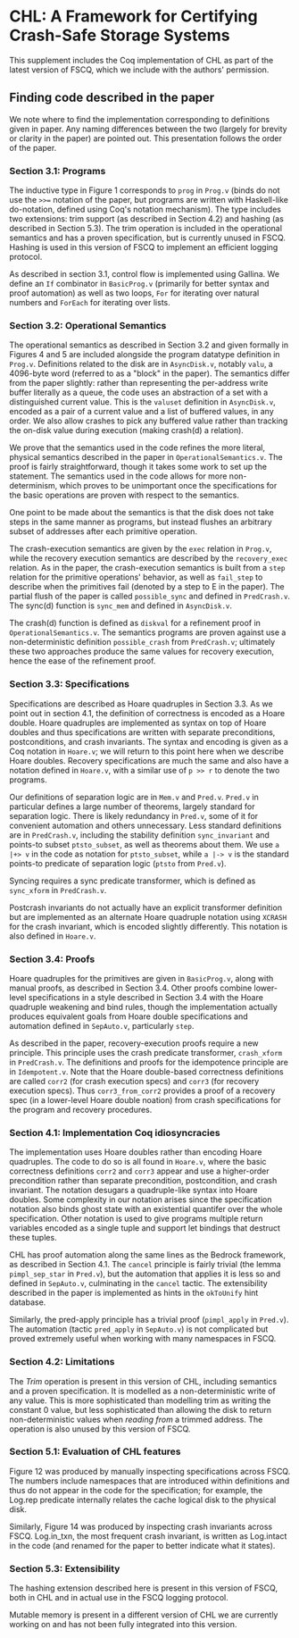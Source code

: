 # CHL: A Framework for Certifying Crash-Safe Storage Systems

This supplement includes the Coq implementation of CHL as part of the latest
version of FSCQ, which we include with the authors' permission.

## Finding code described in the paper

We note where to find the implementation corresponding to definitions given in
paper. Any naming differences between the two (largely for brevity or clarity in
the paper) are pointed out. This presentation follows the order of the paper.

### Section 3.1: Programs

The inductive type in Figure 1 corresponds to `prog` in `Prog.v` (binds do not
use the `>>=` notation of the paper, but programs are written with Haskell-like
do-notation, defined using Coq's notation mechanism). The type includes two
extensions: trim support (as described in Section 4.2) and hashing (as described
in Section 5.3). The trim operation is included in the operational semantics and
has a proven specification, but is currently unused in FSCQ. Hashing is used in
this version of FSCQ to implement an efficient logging protocol.

As described in section 3.1, control flow is implemented using Gallina. We
define an `If` combinator in `BasicProg.v` (primarily for better syntax and
proof automation) as well as two loops, `For` for iterating over natural numbers
and `ForEach` for iterating over lists.

### Section 3.2: Operational Semantics

The operational semantics as described in Section 3.2 and given formally in
Figures 4 and 5 are included alongside the program datatype definition in
`Prog.v`. Definitions related to the disk are in `AsyncDisk.v`, notably `valu`,
a 4096-byte word (referred to as a "block" in the paper). The semantics differ
from the paper slightly: rather than representing the per-address write buffer
literally as a queue, the code uses an abstraction of a set with a distinguished
current value. This is the `valuset` definition in `AsyncDisk.v`, encoded as a
pair of a current value and a list of buffered values, in any order. We also
allow crashes to pick any buffered value rather than tracking the on-disk value
during execution (making crash(d) a relation).

We prove that the semantics used in the code refines the more literal, physical
semantics described in the paper in `OperationalSemantics.v`. The proof is
fairly straightforward, though it takes some work to set up the statement. The
semantics used in the code allows for more non-determinism, which proves to be
unimportant once the specifications for the basic operations are proven with
respect to the semantics.

One point to be made about the semantics is that the disk does not take steps in
the same manner as programs, but instead flushes an arbitrary subset of
addresses after each primitive operation.

The crash-execution semantics are given by the `exec` relation in `Prog.v`,
while the recovery execution semantics are described by the `recovery_exec`
relation. As in the paper, the crash-execution semantics is built from a `step`
relation for the primitive operations' behavior, as well as `fail_step` to
describe when the primitives fail (denoted by a step to E in the paper). The
partial flush of the paper is called `possible_sync` and defined in
`PredCrash.v`. The sync(d) function is `sync_mem` and defined in `AsyncDisk.v`.

The crash(d) function is defined as `diskval` for a refinement proof in
`OperationalSemantics.v`. The semantics programs are proven against use a
non-deterministic definition `possible_crash` from `PredCrash.v`; ultimately
these two approaches produce the same values for recovery execution, hence the
ease of the refinement proof.

### Section 3.3: Specifications

Specifications are described as Hoare quadruples in Section 3.3. As we point out
in section 4.1, the definition of correctness is encoded as a Hoare double.
Hoare quadruples are implemented as syntax on top of Hoare doubles and thus
specifications are written with separate preconditions, postconditions, and
crash invariants. The syntax and encoding is given as a Coq notation in
`Hoare.v`; we will return to this point here when we describe Hoare doubles.
Recovery specifications are much the same and also have a notation defined in
`Hoare.v`, with a similar use of `p >> r` to denote the two programs.

Our definitions of separation logic are in `Mem.v` and `Pred.v`. `Pred.v` in
particular defines a large number of theorems, largely standard for separation
logic. There is likely redundancy in `Pred.v`, some of it for convenient
automation and others unnecessary. Less standard definitions are in
`PredCrash.v`, including the stability definition `sync_invariant` and points-to
subset `ptsto_subset`, as well as theorems about them. We use `a |+> v` in the
code as notation for `ptsto_subset`, while `a |-> v` is the standard points-to
predicate of separation logic (`ptsto` from `Pred.v`).

Syncing requires a sync predicate transformer, which is defined as `sync_xform`
in `PredCrash.v`.

Postcrash invariants do not actually have an explicit transformer definition but
are implemented as an alternate Hoare quadruple notation using `XCRASH` for the
crash invariant, which is encoded slightly differently. This notation is also
defined in `Hoare.v`.

### Section 3.4: Proofs

Hoare quadruples for the primitives are given in `BasicProg.v`, along with
manual proofs, as described in Section 3.4. Other proofs combine lower-level
specifications in a style described in Section 3.4 with the Hoare quadruple
weakening and bind rules, though the implementation actually produces equivalent
goals from Hoare double specifications and automation defined in `SepAuto.v`,
particularly `step`.

As described in the paper, recovery-execution proofs require a new principle.
This principle uses the crash predicate transformer, `crash_xform` in
`PredCrash.v`. The definitions and proofs for the idempotence principle are in
`Idempotent.v`. Note that the Hoare double-based correctness definitions are
called `corr2` (for crash execution specs) and `corr3` (for recovery execution
specs). Thus `corr3_from_corr2` provides a proof of a recovery spec (in a
lower-level Hoare double noation) from crash specifications for the program and
recovery procedures.

### Section 4.1: Implementation Coq idiosyncracies

The implementation uses Hoare doubles rather than encoding Hoare quadruples. The
code to do so is all found in `Hoare.v`, where the basic correctness definitions
`corr2` and `corr3` appear and use a higher-order precondition rather than
separate precondition, postcondition, and crash invariant. The notation desugars
a quadruple-like syntax into Hoare doubles. Some complexity in our notation
arises since the specification notation also binds ghost state with an
existential quantifer over the whole specification. Other notation is used to
give programs multiple return variables encoded as a single tuple and support
let bindings that destruct these tuples.

CHL has proof automation along the same lines as the Bedrock framework, as
described in Section 4.1. The `cancel` principle is fairly trivial (the lemma
`pimpl_sep_star` in `Pred.v`), but the automation that applies it is less so and
defined in `SepAuto.v`, culminating in the `cancel` tactic. The extensibility
described in the paper is implemented as hints in the `okToUnify` hint database.

Similarly, the pred-apply principle has a trivial proof (`pimpl_apply` in
`Pred.v`). The automation (tactic `pred_apply` in `SepAuto.v`) is not
complicated but proved extremely useful when working with many namespaces in
FSCQ.

### Section 4.2: Limitations

The _Trim_ operation is present in this version of CHL, including semantics and
a proven specification. It is modelled as a non-deterministic write of any
value. This is more sophisticated than modelling trim as writing the constant 0
value, but less sophisticated than allowing the disk to return non-deterministic
values when _reading from_ a trimmed address. The operation is also unused by
this version of FSCQ.

### Section 5.1: Evaluation of CHL features

Figure 12 was produced by manually inspecting specifications across FSCQ. The numbers include namespaces that are introduced within definitions and thus do not appear in the code for the specification; for example, the Log.rep predicate internally relates the cache logical disk to the physical disk.

Similarly, Figure 14 was produced by inspecting crash invariants across FSCQ. Log.in_txn, the most frequent crash invariant, is written as Log.intact in the code (and renamed for the paper to better indicate what it states).


### Section 5.3: Extensibility

The hashing extension described here is present in this version of FSCQ, both in
CHL and in actual use in the FSCQ logging protocol.

Mutable memory is present in a different version of CHL we are currently working on and has not been fully integrated into this version.
